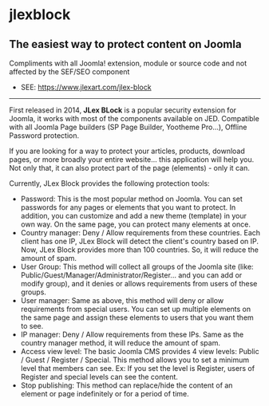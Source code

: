 # jlexblock
The easiest way to protect content on Joomla
---------
Compliments with all Joomla! extension, module or source code and not affected by the SEF/SEO component
* SEE: https://www.jlexart.com/jlex-block

---------
First released in 2014, **JLex BLock** is a popular security extension for Joomla, it works with most of the components available on JED.
Compatible with all Joomla Page builders (SP Page Builder, Yootheme Pro...), Offline Password protection.

If you are looking for a way to protect your articles, products, download pages, or more broadly your entire website... this application will help you. Not only that, it can also protect part of the page (elements) - only it can.

Currently, JLex Block provides the following protection tools:
- Password: This is the most popular method on Joomla. You can set passwords for any pages or elements that you want to protect. In addition, you can customize and add a new theme (template) in your own way. On the same page, you can protect many elements at once.
- Country manager: Deny / Allow requirements from these countries. Each client has one IP, JLex Block will detect the client's country based on IP. Now, JLex Block provides more than 100 countries. So, it will reduce the amount of spam.
- User Group: This method will collect all groups of the Joomla site (like: Public/Guest/Manager/Administrator/Register... and you can add or modify group), and it denies or allows requirements from users of these groups.
- User manager: Same as above, this method will deny or allow requirements from special users. You can set up multiple elements on the same page and assign these elements to users that you want them to see.
- IP manager: Deny / Allow requirements from these IPs. Same as the country manager method, it will reduce the amount of spam.
- Access view level: The basic Joomla CMS provides 4 view levels: Public / Guest / Register / Special. This method allows you to set a minimum level that members can see. Ex: If you set the level is Register, users of Register and special levels can see the content.
- Stop publishing: This method can replace/hide the content of an element or page indefinitely or for a period of time.
